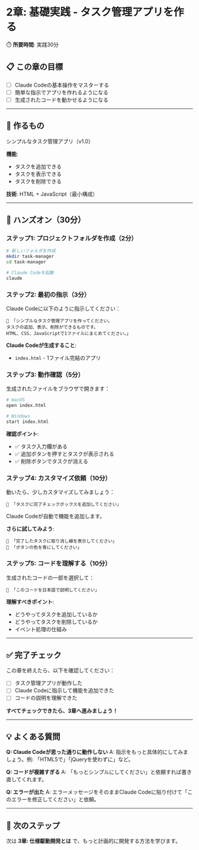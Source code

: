 # 2章: 基礎実践 - タスク管理アプリを作る

⏱️ **所要時間**: 実践30分

## 📋 この章の目標

- [ ] Claude Codeの基本操作をマスターする
- [ ] 簡単な指示でアプリを作れるようになる
- [ ] 生成されたコードを動かせるようになる

---

## 🎯 作るもの

シンプルなタスク管理アプリ（v1.0）

**機能**:
- タスクを追加できる
- タスクを表示できる
- タスクを削除できる

**技術**: HTML + JavaScript（最小構成）

---

## 🚀 ハンズオン（30分）

### ステップ1: プロジェクトフォルダを作成（2分）

```bash
# 新しいフォルダを作成
mkdir task-manager
cd task-manager

# Claude Codeを起動
claude
```

### ステップ2: 最初の指示（3分）

Claude Codeに以下のように指示してください：

```
💬 「シンプルなタスク管理アプリを作ってください。
タスクの追加、表示、削除ができるものです。
HTML、CSS、JavaScriptで1ファイルにまとめてください。」
```

**Claude Codeが生成すること**:
- `index.html` - 1ファイル完結のアプリ

### ステップ3: 動作確認（5分）

生成されたファイルをブラウザで開きます：

```bash
# macOS
open index.html

# Windows
start index.html
```

**確認ポイント**:
- ✅ タスク入力欄がある
- ✅ 追加ボタンを押すとタスクが表示される
- ✅ 削除ボタンでタスクが消える

### ステップ4: カスタマイズ依頼（10分）

動いたら、少しカスタマイズしてみましょう：

```
💬 「タスクに完了チェックボックスを追加してください」
```

Claude Codeが自動で機能を追加します。

**さらに試してみよう**:
```
💬 「完了したタスクに取り消し線を表示してください」
💬 「ボタンの色を青にしてください」
```

### ステップ5: コードを理解する（10分）

生成されたコードの一部を選択して：

```
💬 「このコードを日本語で説明してください」
```

**理解すべきポイント**:
- どうやってタスクを追加しているか
- どうやってタスクを削除しているか
- イベント処理の仕組み

---

## ✅ 完了チェック

この章を終えたら、以下を確認してください：

- [ ] タスク管理アプリが動作した
- [ ] Claude Codeに指示して機能を追加できた
- [ ] コードの説明を理解できた

**すべてチェックできたら、3章へ進みましょう！**

---

## 💡 よくある質問

**Q: Claude Codeが思った通りに動作しない**
A: 指示をもっと具体的にしてみましょう。例: 「HTML5で」「jQueryを使わずに」など。

**Q: コードが複雑すぎる**
A: 「もっとシンプルにしてください」と依頼すれば書き直してくれます。

**Q: エラーが出た**
A: エラーメッセージをそのままClaude Codeに貼り付けて「このエラーを修正してください」と依頼。

---

## 🔗 次のステップ

次は **3章: 仕様駆動開発とは** で、もっと計画的に開発する方法を学びます。
